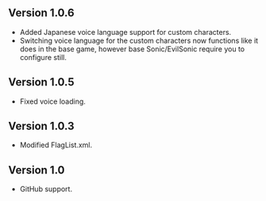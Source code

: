 ## Version 1.0.6
- Added Japanese voice language support for custom characters.
- Switching voice language for the custom characters now functions like it does in the base game, however base Sonic/EvilSonic require you to configure still.

## Version 1.0.5
- Fixed voice loading.

## Version 1.0.3
- Modified FlagList.xml.

## Version 1.0
- GitHub support.